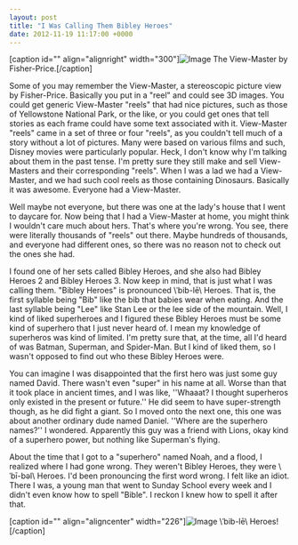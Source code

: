 ```yaml
---
layout: post
title: "I Was Calling Them Bibley Heroes"
date: 2012-11-19 11:17:00 +0000
---
```

[caption id="" align="alignright" width="300"]![Image](/https://www.jackeverett.com/rc_files/v/i/viewmaster.JPG) The View-Master by Fisher-Price.[/caption]

Some of you may remember the View-Master, a stereoscopic picture view by Fisher-Price. Basically you put in a "reel" and could see 3D images. You could get generic View-Master "reels" that had nice pictures, such as those of Yellowstone National Park, or the like, or you could get ones that tell stories as each frame could have some text associated with it. View-Master "reels" came in a set of three or four "reels", as you couldn't tell much of a story without a lot of pictures. Many were based on various films and such, Disney movies were particularly popular. Heck, I don't know why I'm talking about them in the past tense. I'm pretty sure they still make and sell View-Masters and their corresponding "reels". When I was a lad we had a View-Master, and we had such cool reels as those containing Dinosaurs. Basically it was awesome. Everyone had a View-Master.

Well maybe not everyone, but there was one at the lady's house that I went to daycare for. Now being that I had a View-Master at home, you might think I wouldn't care much about hers. That's where you're wrong. You see, there were literally thousands of "reels" out there. Maybe hundreds of thousands, and everyone had different ones, so there was no reason not to check out the ones she had.

I found one of her sets called Bibley Heroes, and she also had Bibley Heroes 2 and Bibley Heroes 3. Now keep in mind, that is just what I was calling them. "Bibley Heroes" is pronounced \ˈbib-lē\ Heroes. That is, the first syllable being "Bib" like the bib that babies wear when eating. And the last syllable being "Lee" like Stan Lee or the lee side of the mountain. Well, I kind of liked superheroes and I figured these Bibley Heroes must be some kind of superhero that I just never heard of. I mean my knowledge of superheros was kind of limited. I'm pretty sure that, at the time, all I'd heard of was Batman, Superman, and Spider-Man. But I kind of liked them, so I wasn't opposed to find out who these Bibley Heroes were.

You can imagine I was disappointed that the first hero was just some guy named David. There wasn't even "super" in his name at all. Worse than that it took place in ancient times, and I was like, ''Whaaat? I thought superheros only existed in the present or future.'' He did seem to have super-strength though, as he did fight a giant. So I moved onto the next one, this one was about another ordinary dude named Daniel. ''Where are the superhero names?'' I wondered. Apparently this guy was a friend with Lions, okay kind of a superhero power, but nothing like Superman's flying.

About the time that I got to a "superhero" named Noah, and a flood, I realized where I had gone wrong. They weren't Bibley Heroes, they were \ˈbī-bəl\ Heroes. I'd been pronouncing the first word wrong. I felt like an idiot. There I was, a young man that went to Sunday School every week and I didn't even know how to spell "Bible". I reckon I knew how to spell it after that.

[caption id="" align="aligncenter" width="226"]![Image](/https://www.jackeverett.com/rc_files/b/i/bibleheroes.JPG) \ˈbib-lē\ Heroes![/caption]
